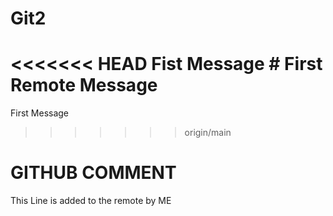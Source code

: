 # Git2
<<<<<<< HEAD
Fist Message # First Remote Message
=======
First Message
>>>>>>> origin/main
# GITHUB COMMENT
This Line is added to the remote by ME
